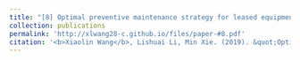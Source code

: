 ```yaml
---
title: "[8] Optimal preventive maintenance strategy for leased equipment under successive usage-based contracts"
collection: publications
permalink: 'http://xlwang28-c.github.io/files/paper-#8.pdf'
citation: '<b>Xiaolin Wang</b>, Lishuai Li, Min Xie. (2019). &quot;Optimal preventive maintenance strategy for leased equipment under successive usage-based contracts.&quot; <i>International Journal of Production Research</i>. 57(18), 5705-5724.'
---
```

